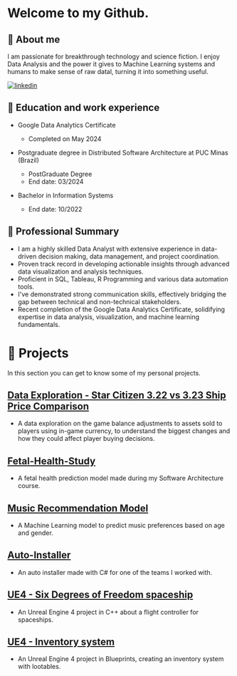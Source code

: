 
# Welcome to my Github.
## 🚀 About me
I am passionate for breakthrough technology and science fiction. I enjoy Data Analysis and the power it gives to Machine Learning systems and humans to make sense of raw datal, turning it into something useful.


[![linkedin](https://img.shields.io/badge/linkedin-0A66C2?style=for-the-badge&logo=linkedin&logoColor=white)](https://www.linkedin.com/in/matheus-perches/)


## 🧠 Education and work experience
- Google Data Analytics Certificate
    - Completed on May 2024

- Postgraduate degree in Distributed Software Architecture at PUC Minas (Brazil)
    - PostGraduate Degree
    - End date: 03/2024
- Bachelor in Information Systems
    - End date: 10/2022

 ## 💼 **Professional Summary**
- I am a highly skilled Data Analyst with extensive experience in data-driven decision making, data management, and project coordination. 
- Proven track record in developing actionable insights through advanced data visualization and analysis techniques. 
- Proficient in SQL, Tableau,  R Programming and various data automation tools. 
- I've demonstrated strong communication skills, effectively bridging the gap between technical and non-technical stakeholders. 
- Recent completion of the Google Data Analytics Certificate, solidifying expertise in data analysis, visualization, and machine learning fundamentals.


# 📝 Projects
 In this section you can get to know some of my personal projects.

 ## [Data Exploration - Star Citizen 3.22 vs 3.23 Ship Price Comparison](https://github.com/matheusperches/sc_ship_prices_322_323)
 - A data exploration on the game balance adjustments to assets sold to players using in-game currency, to understand the  biggest changes and how they could affect player buying decisions.

## [Fetal-Health-Study](https://github.com/matheusperches/Fetal-health-study)
- A fetal health prediction model made during my Software Architecture course.

## [Music Recommendation Model](https://github.com/matheusperches/MusicRecommendation)

- A Machine Learning model to predict music preferences based on age and gender.

## [Auto-Installer](https://github.com/matheusperches/Auto-Installer)

- An auto installer made with C# for one of the teams I worked with.

## [UE4 - Six Degrees of Freedom spaceship](https://github.com/matheusperches/PlaygroundProj)
- An Unreal Engine 4 project in C++ about a flight controller for spaceships.

## [UE4 - Inventory system](https://github.com/matheusperches/UE4-Inventory-Blueprints)

- An Unreal Engine 4 project in Blueprints, creating an inventory system with lootables.
